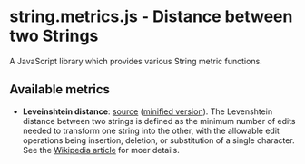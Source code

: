string.metrics.js - Distance between two Strings
================================================


A JavaScript library which provides various String metric functions.


Available metrics
-----------------

   - **Leveinshtein distance**: [source](string.metrics.js/src/string.levenshtein-distance.js) ([minified version](string.metrics.js/bin/string.levenshtein-distance.min.js)).
     The Levenshtein distance between two strings is defined as the minimum
     number of edits needed to transform one string into the other, with the
     allowable edit operations being insertion, deletion, or substitution of a
     single character. See the [Wikipedia article][1] for moer details.

[1]: http://en.wikipedia.org/wiki/Levenshtein_distance